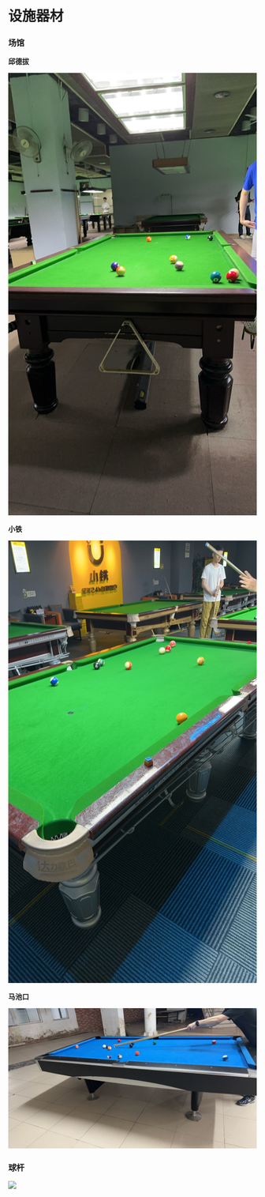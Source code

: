 # 设施器材

### 场馆

**邱德拔**

![](./img/qiudeba.jpg)

**小铁**

![](./img/xiaotie.jpg)

**马池口**

![](./img/machikou.jpg)

### 球杆

![](./img/gan.jpg)
